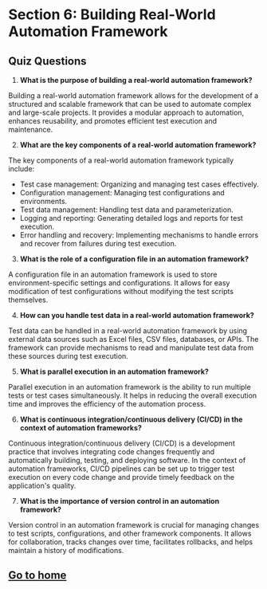 # Section 6: Building Real-World Automation Framework

## Quiz Questions
1.  **What is the purpose of building a real-world automation framework?**

Building a real-world automation framework allows for the development of a structured and scalable framework that can be used to automate complex and large-scale projects. It provides a modular approach to automation, enhances reusability, and promotes efficient test execution and maintenance.

2.  **What are the key components of a real-world automation framework?**

The key components of a real-world automation framework typically include:

- Test case management: Organizing and managing test cases effectively.
- Configuration management: Managing test configurations and environments.
- Test data management: Handling test data and parameterization.
- Logging and reporting: Generating detailed logs and reports for test execution.
- Error handling and recovery: Implementing mechanisms to handle errors and recover from failures during test execution.

3.  **What is the role of a configuration file in an automation framework?**

A configuration file in an automation framework is used to store environment-specific settings and configurations. It allows for easy modification of test configurations without modifying the test scripts themselves.

4.  **How can you handle test data in a real-world automation framework?**

Test data can be handled in a real-world automation framework by using external data sources such as Excel files, CSV files, databases, or APIs. The framework can provide mechanisms to read and manipulate test data from these sources during test execution.

5.  **What is parallel execution in an automation framework?**

Parallel execution in an automation framework is the ability to run multiple tests or test cases simultaneously. It helps in reducing the overall execution time and improves the efficiency of the automation process.

6.  **What is continuous integration/continuous delivery (CI/CD) in the context of automation frameworks?**

Continuous integration/continuous delivery (CI/CD) is a development practice that involves integrating code changes frequently and automatically building, testing, and deploying software. In the context of automation frameworks, CI/CD pipelines can be set up to trigger test execution on every code change and provide timely feedback on the application's quality.

7.  **What is the importance of version control in an automation framework?**

Version control in an automation framework is crucial for managing changes to test scripts, configurations, and other framework components. It allows for collaboration, tracks changes over time, facilitates rollbacks, and helps maintain a history of modifications.

## [Go to home](../README.md)
